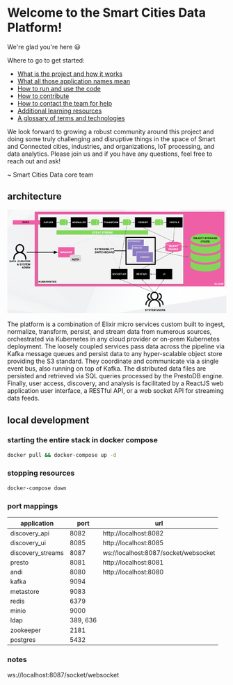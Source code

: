 
# Welcome to the Smart Cities Data Platform!

We're glad you're here 😃 

Where to go to get started:
* [What is the project and how it works](https://github.com/smartcitiesdata/smartcitiesdata/wiki/The-What)
* [What all those application names mean](https://github.com/smartcitiesdata/smartcitiesdata/wiki/Names)
* [How to run and use the code](https://github.com/smartcitiesdata/smartcitiesdata/wiki/Run)
* [How to contribute](https://github.com/smartcitiesdata/smartcitiesdata/wiki/Contribute)
* [How to contact the team for help](https://github.com/smartcitiesdata/smartcitiesdata/wiki/Contact)
* [Additional learning resources](https://github.com/smartcitiesdata/smartcitiesdata/wiki/Resources)
* [A glossary of terms and technologies](https://github.com/smartcitiesdata/smartcitiesdata/wiki/Glossary)

We look forward to growing a robust community around this project and doing some truly challenging and disruptive things in the space of Smart and Connected cities, industries, and organizations, IoT processing, and data analytics. Please join us and if you have any questions, feel free to reach out and ask!

~ Smart Cities Data core team

## architecture
![scdp architecture diagram](./scdp_arch.png?raw=true "scdp architecture")

The platform is a combination of Elixir micro services custom built to ingest, normalize, transform,
persist, and stream data from numerous sources, orchestrated via Kubernetes in any cloud provider or
on-prem Kubernetes deployment. The loosely coupled services pass data across the pipeline via Kafka
message queues and persist data to any hyper-scalable object store providing the S3 standard. They
coordinate and communicate via a single event bus, also running on top of Kafka. The distributed data
files are persisted and retrieved via SQL queries processed by the PrestoDB engine.
Finally, user access, discovery, and analysis is facilitated by a ReactJS web application user interface,
a RESTful API, or a web socket API for streaming data feeds.

## local development
### starting the entire stack in docker compose
```bash
docker pull && docker-compose up -d
```

### stopping resources
```bash
docker-compose down
```

### port mappings
| application       | port     | url                                  |
| ----------------- | -------- | ------------------------------------ |
| discovery_api     | 8082     | http://localhost:8082                |
| discovery_ui      | 8085     | http://localhost:8085                |
| discovery_streams | 8087     | ws://localhost:8087/socket/websocket |
| presto            | 8081     | http://localhost:8081                |
| andi              | 8080     | http://localhost:8080                |
| kafka             | 9094     |                                      |
| metastore         | 9083     |                                      |
| redis             | 6379     |                                      |
| minio             | 9000     |                                      |
| ldap              | 389, 636 |                                      |
| zookeeper         | 2181     |                                      |
| postgres          | 5432     |                                      |

### notes
ws://localhost:8087/socket/websocket
